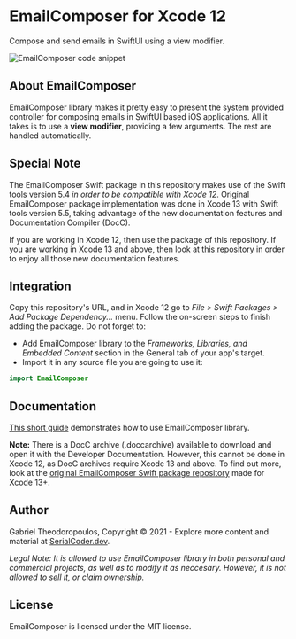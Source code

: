 # EmailComposer for Xcode 12

Compose and send emails in SwiftUI using a view modifier.

![EmailComposer code snippet](https://serialcoder.dev/misc/github_images/emailComposer.png)

## About EmailComposer

EmailComposer library makes it pretty easy to present the system provided controller for composing emails in SwiftUI based iOS applications. All it takes is to use a **view modifier**, providing a few arguments. The rest are handled automatically.

## Special Note

The EmailComposer Swift package in this repository makes use of the Swift tools version 5.4 *in order to be compatible with Xcode 12*. Original EmailComposer package implementation was done in Xcode 13 with Swift tools version 5.5, taking advantage of the new documentation features and Documentation Compiler (DocC).

If you are working in Xcode 12, then use the package of this repository. If you are working in Xcode 13 and above, then look at [this repository](https://github.com/gabrieltheodoropoulos/EmailComposer.git) in order to enjoy all those new documentation features.

## Integration

Copy this repository's URL, and in Xcode 12 go to *File > Swift Packages > Add Package Dependency...* menu. Follow the on-screen steps to finish adding the package. Do not forget to:

- Add EmailComposer library to the *Frameworks, Libraries, and Embedded Content* section in the General tab of your app's target.
- Import it in any source file you are going to use it:

```swift
import EmailComposer
```

## Documentation

[This short guide](...) demonstrates how to use EmailComposer library.

**Note:** There is a DocC archive (.doccarchive) available to download and open it with the Developer Documentation. However, this cannot be done in Xcode 12, as DocC archives require Xcode 13 and above. To find out more, look at the [original EmailComposer Swift package repository](https://github.com/gabrieltheodoropoulos/EmailComposer.git) made for Xcode 13+. 

## Author

Gabriel Theodoropoulos, Copyright © 2021 - Explore more content and material at [SerialCoder.dev](https://serialcoder.dev).

*Legal Note:
It is allowed to use EmailComposer library in both personal and commercial projects, as well as to modify it as neccesary. However, it is not allowed to sell it, or claim ownership.*

## License

EmailComposer is licensed under the MIT license.
